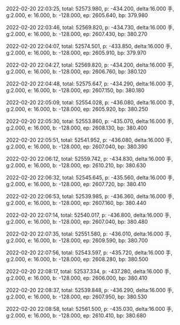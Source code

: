 2022-02-20 22:03:25, total: 52573.980, p: -434.200, delta:16.000 手, g:2.000, e: 16.000, b: -128.000, ep: 2605.640, bp: 379.980

2022-02-20 22:03:46, total: 52569.820, p: -434.730, delta:16.000 手, g:2.000, e: 16.000, b: -128.000, ep: 2607.430, bp: 380.270

2022-02-20 22:04:07, total: 52574.501, p: -433.850, delta:16.000 手, g:2.000, e: 16.000, b: -128.000, ep: 2605.910, bp: 379.970

2022-02-20 22:04:27, total: 52569.820, p: -434.200, delta:16.000 手, g:2.000, e: 16.000, b: -128.000, ep: 2606.760, bp: 380.120

2022-02-20 22:04:48, total: 52575.647, p: -434.290, delta:16.000 手, g:2.000, e: 16.000, b: -128.000, ep: 2607.150, bp: 380.180

2022-02-20 22:05:09, total: 52554.028, p: -436.080, delta:16.000 手, g:2.000, e: 16.000, b: -128.000, ep: 2605.920, bp: 380.250

2022-02-20 22:05:30, total: 52553.860, p: -435.070, delta:16.000 手, g:2.000, e: 16.000, b: -128.000, ep: 2608.130, bp: 380.400

2022-02-20 22:05:51, total: 52541.952, p: -436.080, delta:16.000 手, g:2.000, e: 16.000, b: -128.000, ep: 2607.040, bp: 380.390

2022-02-20 22:06:12, total: 52559.742, p: -434.830, delta:16.000 手, g:2.000, e: 16.000, b: -128.000, ep: 2610.210, bp: 380.630

2022-02-20 22:06:32, total: 52545.645, p: -435.560, delta:16.000 手, g:2.000, e: 16.000, b: -128.000, ep: 2607.720, bp: 380.410

2022-02-20 22:06:53, total: 52539.985, p: -436.360, delta:16.000 手, g:2.000, e: 16.000, b: -128.000, ep: 2607.160, bp: 380.440

2022-02-20 22:07:14, total: 52540.017, p: -436.800, delta:16.000 手, g:2.000, e: 16.000, b: -128.000, ep: 2607.040, bp: 380.480

2022-02-20 22:07:35, total: 52551.580, p: -436.010, delta:16.000 手, g:2.000, e: 16.000, b: -128.000, ep: 2609.590, bp: 380.700

2022-02-20 22:07:56, total: 52543.597, p: -435.720, delta:16.000 手, g:2.000, e: 16.000, b: -128.000, ep: 2608.280, bp: 380.500

2022-02-20 22:08:17, total: 52537.334, p: -437.280, delta:16.000 手, g:2.000, e: 16.000, b: -128.000, ep: 2606.000, bp: 380.410

2022-02-20 22:08:37, total: 52539.848, p: -436.290, delta:16.000 手, g:2.000, e: 16.000, b: -128.000, ep: 2607.950, bp: 380.530

2022-02-20 22:08:58, total: 52561.500, p: -435.030, delta:16.000 手, g:2.000, e: 16.000, b: -128.000, ep: 2610.410, bp: 380.680